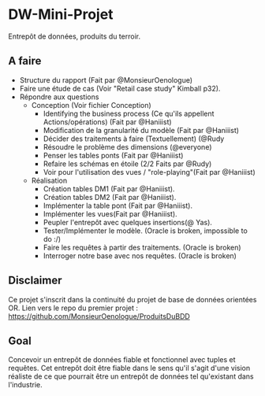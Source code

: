 # DW-Mini-Projet
Entrepôt de données, produits du terroir.

## A faire
- Structure du rapport (Fait par @MonsieurOenologue)
- Faire une étude de cas (Voir "Retail case study" Kimball p32).
- Répondre aux questions
    - Conception (Voir fichier Conception)
        - Identifying the business process (Ce qu'ils appellent Actions/opérations) (Fait par @Haniiist)
        - Modification de la granularité du modèle (Fait par @Haniiist)
        - Décider des traitements à faire (Textuellement) (@Rudy
        - Résoudre le problème des dimensions (@everyone)
        - Penser les tables ponts (Fait par @Haniiist)
        - Refaire les schémas en étoile (2/2 Faits par @Rudy)
        - Voir pour l'utilisation des vues / "role-playing"(Fait par @Haniiist)
    - Réalisation
        - Création tables DM1 (Fait par @Haniiist).
        - Création tables DM2 (Fait par @Haniiist).
        - Implémenter la table pont (Fait par @Haniiist).
        - Implémenter les vues(Fait par @Haniiist).
        - Peupler l'entrepôt avec quelques insertions(@ Yas).
        - Tester/Implémenter le modèle. (Oracle is broken, impossible to do :/)
        - Faire les requêtes à partir des traitements. (Oracle is broken)
        - Interroger notre base avec nos requêtes. (Oracle is broken)

## Disclaimer
Ce projet s'inscrit dans la continuité du projet de base de données orientées OR.
Lien vers le repo du premier projet : https://github.com/MonsieurOenologue/ProduitsDuBDD

## Goal
Concevoir un entrepôt de données fiable et fonctionnel avec tuples et requêtes.
Cet entrepôt doit être fiable dans le sens qu'il s'agit d'une vision réaliste de ce que pourrait être un entrepôt de données tel
qu'existant dans l'industrie.
